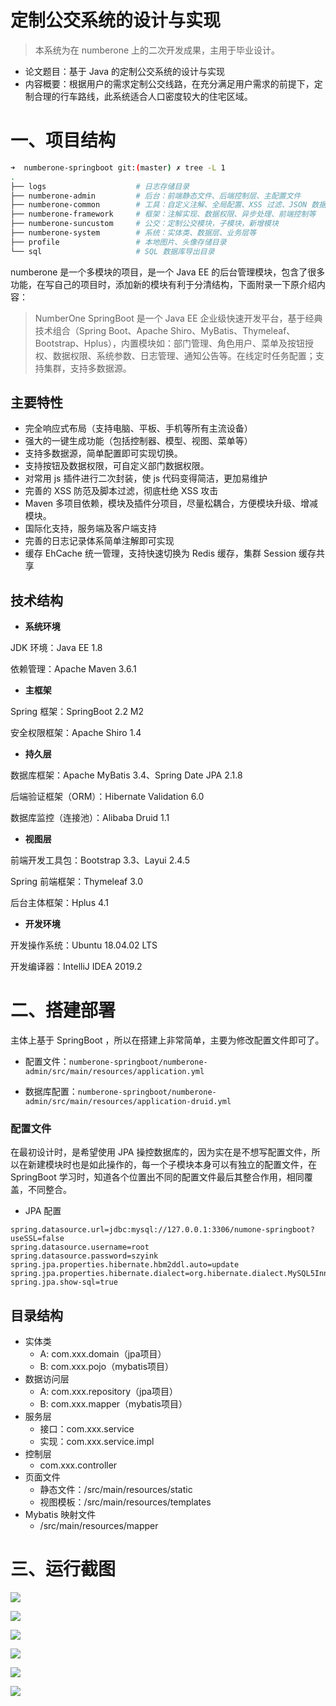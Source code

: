 # 定制公交系统的设计与实现

> 本系统为在 numberone 上的二次开发成果，主用于毕业设计。

- 论文题目：基于 Java 的定制公交系统的设计与实现
- 内容概要：根据用户的需求定制公交线路，在充分满足用户需求的前提下，定制合理的行车路线，此系统适合人口密度较大的住宅区域。

# 一、项目结构

```bash
➜  numberone-springboot git:(master) ✗ tree -L 1
.
├── logs                    # 日志存储目录
├── numberone-admin         # 后台：前端静态文件、后端控制层、主配置文件
├── numberone-common        # 工具：自定义注解、全局配置、XSS 过滤、JSON 数据处理等
├── numberone-framework     # 框架：注解实现、数据权限、异步处理、前端控制等
├── numberone-suncustom     # 公交：定制公交模块，子模块，新增模块
├── numberone-system        # 系统：实体类、数据层、业务层等
├── profile                 # 本地图片、头像存储目录
└── sql                     # SQL 数据库导出目录

```

numberone 是一个多模块的项目，是一个 Java EE 的后台管理模块，包含了很多功能，在写自己的项目时，添加新的模块有利于分清结构，下面附录一下原介绍内容：

> NumberOne SpringBoot 是一个 Java EE 企业级快速开发平台，基于经典技术组合（Spring Boot、Apache Shiro、MyBatis、Thymeleaf、Bootstrap、Hplus），内置模块如：部门管理、角色用户、菜单及按钮授权、数据权限、系统参数、日志管理、通知公告等。在线定时任务配置；支持集群，支持多数据源。

## 主要特性

- 完全响应式布局（支持电脑、平板、手机等所有主流设备）
- 强大的一键生成功能（包括控制器、模型、视图、菜单等）
- 支持多数据源，简单配置即可实现切换。
- 支持按钮及数据权限，可自定义部门数据权限。
- 对常用 js 插件进行二次封装，使 js 代码变得简洁，更加易维护
- 完善的 XSS 防范及脚本过滤，彻底杜绝 XSS 攻击
- Maven 多项目依赖，模块及插件分项目，尽量松耦合，方便模块升级、增减模块。
- 国际化支持，服务端及客户端支持
- 完善的日志记录体系简单注解即可实现
- 缓存 EhCache 统一管理，支持快速切换为 Redis 缓存，集群 Session 缓存共享

## 技术结构

- **系统环境**

JDK 环境：Java EE 1.8

依赖管理：Apache Maven 3.6.1

- **主框架**

Spring 框架：SpringBoot 2.2 M2

安全权限框架：Apache Shiro 1.4

- **持久层**

数据库框架：Apache MyBatis 3.4、Spring Date JPA 2.1.8

后端验证框架（ORM）：Hibernate Validation 6.0

数据库监控（连接池）：Alibaba Druid 1.1

- **视图层**

前端开发工具包：Bootstrap 3.3、Layui 2.4.5

Spring 前端框架：Thymeleaf 3.0

后台主体框架：Hplus 4.1

- **开发环境**

开发操作系统：Ubuntu 18.04.02 LTS

开发编译器：IntelliJ IDEA 2019.2

# 二、搭建部署

主体上基于 SpringBoot ，所以在搭建上非常简单，主要为修改配置文件即可了。

- 配置文件：`numberone-springboot/numberone-admin/src/main/resources/application.yml`

- 数据库配置：`numberone-springboot/numberone-admin/src/main/resources/application-druid.yml`

### 配置文件

在最初设计时，是希望使用 JPA 操控数据库的，因为实在是不想写配置文件，所以在新建模块时也是如此操作的，每一个子模块本身可以有独立的配置文件，在 SpringBoot 学习时，知道各个位置出不同的配置文件最后其整合作用，相同覆盖，不同整合。

- JPA 配置

```properties
spring.datasource.url=jdbc:mysql://127.0.0.1:3306/numone-springboot?useSSL=false
spring.datasource.username=root
spring.datasource.password=szyink
spring.jpa.properties.hibernate.hbm2ddl.auto=update
spring.jpa.properties.hibernate.dialect=org.hibernate.dialect.MySQL5InnoDBDialect
spring.jpa.show-sql=true
```

## 目录结构

- 实体类
  - A: com.xxx.domain（jpa项目）
  - B: com.xxx.pojo（mybatis项目）
- 数据访问层
  - A: com.xxx.repository（jpa项目）
  - B: com.xxx.mapper（mybatis项目）
- 服务层
  - 接口：com.xxx.service
  - 实现：com.xxx.service.impl
- 控制层
  - com.xxx.controller
- 页面文件
  - 静态文件：/src/main/resources/static
  - 视图模板：/src/main/resources/templates
- Mybatis 映射文件
  - /src/main/resources/mapper

# 三、运行截图

![](sql/img/0604110044-1455x776.png)

![](sql/img/0604110157-1266x670.png)

![](sql/img/0604110512-1339x725.png)

![](sql/img/0604110626-1339x725.png)

![](sql/img/0604110714-1339x725.png)

![](sql/img/0605224833-1443x805.png)